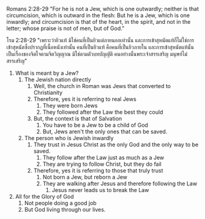 
Romans 2:28-29 "For he is not a Jew, which is one outwardly; neither is that circumcision, which is outward in the flesh: But he is a Jew, which is one inwardly; and circumcision is that of the heart, in the spirit, and not in the letter; whose praise is not of men, but of God."

โรม 2:28-29 "เพราะว่ายิวแท้ มิใช่คนที่เป็นยิวแต่ภายนอกเท่านั้น และการเข้าสุหนัตแท้ก็ไม่ใช่การเข้าสุหนัตซึ่งปรากฏที่เนื้อหนังเท่านั้น คนที่เป็นยิวแท้ คือคนที่เป็นยิวภายใน และการเข้าสุหนัตแท้นั้นเป็นเรื่องของจิตใจตามจิตวิญญาณ มิใช่ตามตัวบทบัญญัติ คนอย่างนั้นพระเจ้าสรรเสริญ มนุษย์ไม่สรรเสริญ"

1. What is meant by a Jew?
    1. The Jewish nation directly
        1. Well, the church in Roman was Jews that converted to Christianity
        2. Therefore, yes it is referring to real Jews
            1. They were born Jews
            2. They followed after the Law the best they could
        3. But, the context is that of Salvation
            1. You have to be a Jew to be a child of God
            2. But, Jews aren't the only ones that can be saved.
    2. The person who is Jewish inwardly
        1. They trust in Jesus Christ as the only God and the only way to be saved.
            1. They follow after the Law just as much as a Jew
            2. They are trying to follow Christ, but they do fail
        2. Therefore, yes it is referring to those that truly trust
            1. Not born a Jew, but reborn a Jew
            2. They are walking after Jesus and therefore following the Law
                1. Jesus never leads us to break the Law
2. All for the Glory of God
    1. Not people doing a good job
    2. But God living through our lives.